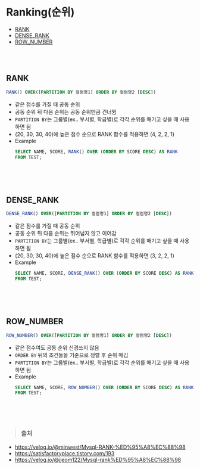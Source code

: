 # Ranking(순위)
- [RANK](#RANK)
- [DENSE_RANK](#DENSE_RANK)
- [ROW_NUMBER](#ROW_NUMBER)

<br><br>

## RANK
```sql
RANK() OVER([PARTITION BY 컬럼명1] ORDER BY 컬럼명2 [DESC])
```
- 같은 점수를 가질 때 공동 순위
- 공동 순위 뒤 다음 순위는 공동 순위만큼 건너뜀
- ```PARTITION BY```는 그룹별(ex.. 부서별, 학급별)로 각각 순위를 매기고 싶을 때 사용하면 됨
- (20, 30, 30, 40)에 높은 점수 순으로 RANK 함수를 적용하면 (4, 2, 2, 1)
- Example
  ```sql
  SELECT NAME, SCORE, RANK() OVER (ORDER BY SCORE DESC) AS RANK
  FROM TEST;
  ```

<br><br><br>

## DENSE_RANK
```sql
DENSE_RANK() OVER([PARTITION BY 컬럼명1] ORDER BY 컬럼명2 [DESC])
```
- 같은 점수를 가질 때 공동 순위
- 공동 순위 뒤 다음 순위는 뛰어넘지 않고 이어감
- ```PARTITION BY```는 그룹별(ex.. 부서별, 학급별)로 각각 순위를 매기고 싶을 때 사용하면 됨
- (20, 30, 30, 40)에 높은 점수 순으로 RANK 함수를 적용하면 (3, 2, 2, 1)
- Example
  ```sql
  SELECT NAME, SCORE, DENSE_RANK() OVER (ORDER BY SCORE DESC) AS RANK
  FROM TEST;
  ```

<br><br><br>

## ROW_NUMBER
```sql
ROW_NUMBER() OVER([PARTITION BY 컬럼명1] ORDER BY 컬럼명2 [DESC])
```
- 같은 점수여도 공동 순위 신경쓰지 않음
- ```ORDER BY``` 뒤의 조건들을 기준으로 정렬 후 순위 매김
- ```PARTITION BY```는 그룹별(ex.. 부서별, 학급별)로 각각 순위를 매기고 싶을 때 사용하면 됨
- Example
  ```sql
  SELECT NAME, SCORE, ROW_NUMBER() OVER (ORDER BY SCORE DESC) AS RANK
  FROM TEST;
  ```

<br><br><br>

> ### 출처
- https://velog.io/@minwest/Mysql-RANK-%ED%95%A8%EC%88%98
- https://satisfactoryplace.tistory.com/193
- https://velog.io/@jjeom122/Mysql-rank%ED%95%A8%EC%88%98
